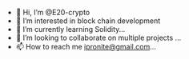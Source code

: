 - 👋 Hi, I’m @E20-crypto
- 👀 I’m interested in block chain development
- 🌱 I’m currently learning Solidity...
- 💞️ I’m looking to collaborate on multiple projects ...
- 📫 How to reach me ipronite@gmail.com...

<!---
E20-crypto/E20-crypto is a ✨ special ✨ repository because its `README.md` (this file) appears on your GitHub profile.
You can click the Preview link to take a look at your changes.
--->
